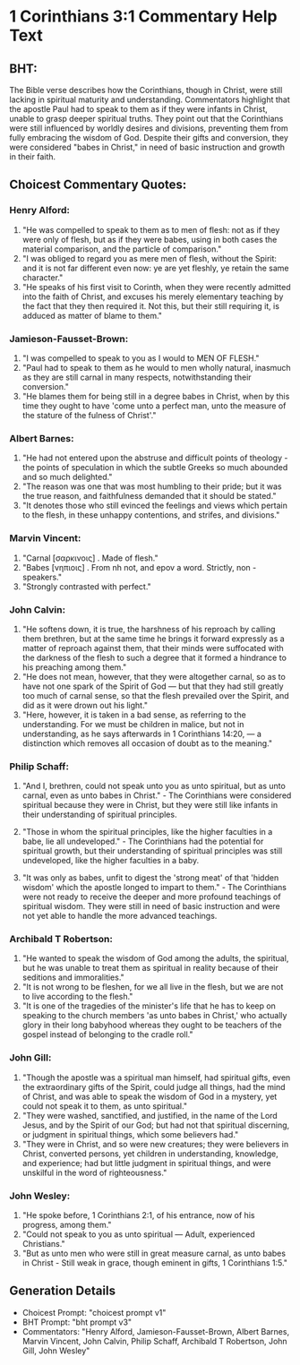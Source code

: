 # 1 Corinthians 3:1 Commentary Help Text

## BHT:
The Bible verse describes how the Corinthians, though in Christ, were still lacking in spiritual maturity and understanding. Commentators highlight that the apostle Paul had to speak to them as if they were infants in Christ, unable to grasp deeper spiritual truths. They point out that the Corinthians were still influenced by worldly desires and divisions, preventing them from fully embracing the wisdom of God. Despite their gifts and conversion, they were considered "babes in Christ," in need of basic instruction and growth in their faith.

## Choicest Commentary Quotes:
### Henry Alford:
1. "He was compelled to speak to them as to men of flesh: not as if they were only of flesh, but as if they were babes, using in both cases the material comparison, and the particle of comparison." 
2. "I was obliged to regard you as mere men of flesh, without the Spirit: and it is not far different even now: ye are yet fleshly, ye retain the same character."
3. "He speaks of his first visit to Corinth, when they were recently admitted into the faith of Christ, and excuses his merely elementary teaching by the fact that they then required it. Not this, but their still requiring it, is adduced as matter of blame to them."

### Jamieson-Fausset-Brown:
1. "I was compelled to speak to you as I would to MEN OF FLESH."
2. "Paul had to speak to them as he would to men wholly natural, inasmuch as they are still carnal in many respects, notwithstanding their conversion."
3. "He blames them for being still in a degree babes in Christ, when by this time they ought to have 'come unto a perfect man, unto the measure of the stature of the fulness of Christ'."

### Albert Barnes:
1. "He had not entered upon the abstruse and difficult points of theology - the points of speculation in which the subtle Greeks so much abounded and so much delighted."
2. "The reason was one that was most humbling to their pride; but it was the true reason, and faithfulness demanded that it should be stated."
3. "It denotes those who still evinced the feelings and views which pertain to the flesh, in these unhappy contentions, and strifes, and divisions."

### Marvin Vincent:
1. "Carnal [σαρκινοις] . Made of flesh."
2. "Babes [νηπιοις] . From nh not, and epov a word. Strictly, non - speakers."
3. "Strongly contrasted with perfect."

### John Calvin:
1. "He softens down, it is true, the harshness of his reproach by calling them brethren, but at the same time he brings it forward expressly as a matter of reproach against them, that their minds were suffocated with the darkness of the flesh to such a degree that it formed a hindrance to his preaching among them."
2. "He does not mean, however, that they were altogether carnal, so as to have not one spark of the Spirit of God — but that they had still greatly too much of carnal sense, so that the flesh prevailed over the Spirit, and did as it were drown out his light."
3. "Here, however, it is taken in a bad sense, as referring to the understanding. For we must be children in malice, but not in understanding, as he says afterwards in 1 Corinthians 14:20, — a distinction which removes all occasion of doubt as to the meaning."

### Philip Schaff:
1. "And I, brethren, could not speak unto you as unto spiritual, but as unto carnal, even as unto babes in Christ." - The Corinthians were considered spiritual because they were in Christ, but they were still like infants in their understanding of spiritual principles. 

2. "Those in whom the spiritual principles, like the higher faculties in a babe, lie all undeveloped." - The Corinthians had the potential for spiritual growth, but their understanding of spiritual principles was still undeveloped, like the higher faculties in a baby. 

3. "It was only as babes, unfit to digest the 'strong meat' of that 'hidden wisdom' which the apostle longed to impart to them." - The Corinthians were not ready to receive the deeper and more profound teachings of spiritual wisdom. They were still in need of basic instruction and were not yet able to handle the more advanced teachings.

### Archibald T Robertson:
1. "He wanted to speak the wisdom of God among the adults, the spiritual, but he was unable to treat them as spiritual in reality because of their seditions and immoralities."
2. "It is not wrong to be fleshen, for we all live in the flesh, but we are not to live according to the flesh."
3. "It is one of the tragedies of the minister's life that he has to keep on speaking to the church members 'as unto babes in Christ,' who actually glory in their long babyhood whereas they ought to be teachers of the gospel instead of belonging to the cradle roll."

### John Gill:
1. "Though the apostle was a spiritual man himself, had spiritual gifts, even the extraordinary gifts of the Spirit, could judge all things, had the mind of Christ, and was able to speak the wisdom of God in a mystery, yet could not speak it to them, as unto spiritual."
2. "They were washed, sanctified, and justified, in the name of the Lord Jesus, and by the Spirit of our God; but had not that spiritual discerning, or judgment in spiritual things, which some believers had."
3. "They were in Christ, and so were new creatures; they were believers in Christ, converted persons, yet children in understanding, knowledge, and experience; had but little judgment in spiritual things, and were unskilful in the word of righteousness."

### John Wesley:
1. "He spoke before, 1 Corinthians 2:1, of his entrance, now of his progress, among them."
2. "Could not speak to you as unto spiritual — Adult, experienced Christians."
3. "But as unto men who were still in great measure carnal, as unto babes in Christ - Still weak in grace, though eminent in gifts, 1 Corinthians 1:5."


## Generation Details
- Choicest Prompt: "choicest prompt v1"
- BHT Prompt: "bht prompt v3"
- Commentators: "Henry Alford, Jamieson-Fausset-Brown, Albert Barnes, Marvin Vincent, John Calvin, Philip Schaff, Archibald T Robertson, John Gill, John Wesley"
